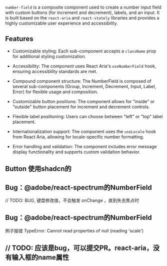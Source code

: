

`number-field` is a composite component used to create a number input field with custom buttons (for increment and decrement), labels, and an input. It is built based on the `react-aria` and `react-stately` libraries and provides a highly customizable user experience and accessibility.


## Features

- Customizable styling: Each sub-component accepts a `className` prop for additional styling customization.

- Accessibility: The component uses React Aria's `useNumberField` hook, ensuring accessibility standards are met.

- Compound component structure: The NumberField is composed of several sub-components (Group, Increment, Decrement, Input, Label, Error) for flexible usage and composition.

- Customizable button positions: The component allows for "inside" or "outside" button placement for increment and decrement controls.

- Flexible label positioning: Users can choose between "left" or "top" label placement.

- Internationalization support: The component uses the `useLocale` hook from React Aria, allowing for locale-specific number formatting.

- Error handling and validation: The component includes error message display functionality and supports custom validation behavior.

## Button 使用shadcn的

## Bug：@adobe/react-spectrum的NumberField 
// TODO: BUG, 键盘修改值，不会触发 onChange ，直到失去焦点时

## Bug：@adobe/react-spectrum的NumberField 
例子报错
TypeError: Cannot read properties of null (reading 'scale')

## // TODO: 应该是bug，可以提交PR。react-aria，没有输入框的name属性

